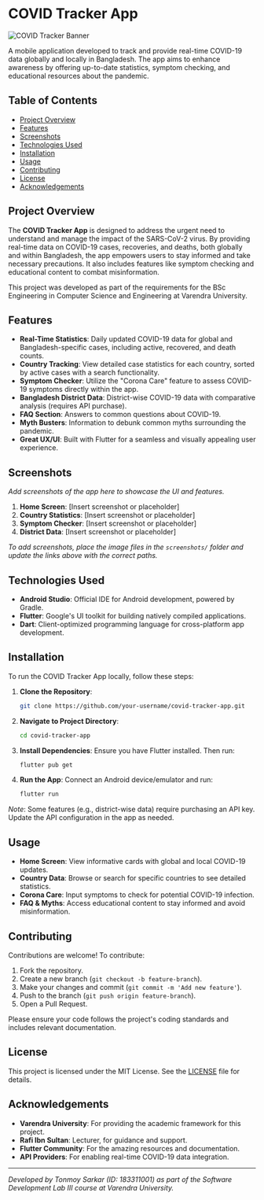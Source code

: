 # COVID Tracker App

![COVID Tracker Banner](https://via.placeholder.com/1200x300.png?text=COVID+Tracker+App)

A mobile application developed to track and provide real-time COVID-19 data globally and locally in Bangladesh. The app aims to enhance awareness by offering up-to-date statistics, symptom checking, and educational resources about the pandemic.

## Table of Contents
- [Project Overview](#project-overview)
- [Features](#features)
- [Screenshots](#screenshots)
- [Technologies Used](#technologies-used)
- [Installation](#installation)
- [Usage](#usage)
- [Contributing](#contributing)
- [License](#license)
- [Acknowledgements](#acknowledgements)

## Project Overview
The **COVID Tracker App** is designed to address the urgent need to understand and manage the impact of the SARS-CoV-2 virus. By providing real-time data on COVID-19 cases, recoveries, and deaths, both globally and within Bangladesh, the app empowers users to stay informed and take necessary precautions. It also includes features like symptom checking and educational content to combat misinformation.

This project was developed as part of the requirements for the BSc Engineering in Computer Science and Engineering at Varendra University.

## Features
- **Real-Time Statistics**: Daily updated COVID-19 data for global and Bangladesh-specific cases, including active, recovered, and death counts.
- **Country Tracking**: View detailed case statistics for each country, sorted by active cases with a search functionality.
- **Symptom Checker**: Utilize the "Corona Care" feature to assess COVID-19 symptoms directly within the app.
- **Bangladesh District Data**: District-wise COVID-19 data with comparative analysis (requires API purchase).
- **FAQ Section**: Answers to common questions about COVID-19.
- **Myth Busters**: Information to debunk common myths surrounding the pandemic.
- **Great UX/UI**: Built with Flutter for a seamless and visually appealing user experience.

## Screenshots
*Add screenshots of the app here to showcase the UI and features.*

1. **Home Screen**: [Insert screenshot or placeholder]
2. **Country Statistics**: [Insert screenshot or placeholder]
3. **Symptom Checker**: [Insert screenshot or placeholder]
4. **District Data**: [Insert screenshot or placeholder]

*To add screenshots, place the image files in the `screenshots/` folder and update the links above with the correct paths.*

## Technologies Used
- **Android Studio**: Official IDE for Android development, powered by Gradle.
- **Flutter**: Google's UI toolkit for building natively compiled applications.
- **Dart**: Client-optimized programming language for cross-platform app development.

## Installation
To run the COVID Tracker App locally, follow these steps:

1. **Clone the Repository**:
   ```bash
   git clone https://github.com/your-username/covid-tracker-app.git
   ```
2. **Navigate to Project Directory**:
   ```bash
   cd covid-tracker-app
   ```
3. **Install Dependencies**:
   Ensure you have Flutter installed. Then run:
   ```bash
   flutter pub get
   ```
4. **Run the App**:
   Connect an Android device/emulator and run:
   ```bash
   flutter run
   ```

*Note*: Some features (e.g., district-wise data) require purchasing an API key. Update the API configuration in the app as needed.

## Usage
- **Home Screen**: View informative cards with global and local COVID-19 updates.
- **Country Data**: Browse or search for specific countries to see detailed statistics.
- **Corona Care**: Input symptoms to check for potential COVID-19 infection.
- **FAQ & Myths**: Access educational content to stay informed and avoid misinformation.

## Contributing
Contributions are welcome! To contribute:
1. Fork the repository.
2. Create a new branch (`git checkout -b feature-branch`).
3. Make your changes and commit (`git commit -m 'Add new feature'`).
4. Push to the branch (`git push origin feature-branch`).
5. Open a Pull Request.

Please ensure your code follows the project's coding standards and includes relevant documentation.

## License
This project is licensed under the MIT License. See the [LICENSE](LICENSE) file for details.

## Acknowledgements
- **Varendra University**: For providing the academic framework for this project.
- **Rafi Ibn Sultan**: Lecturer, for guidance and support.
- **Flutter Community**: For the amazing resources and documentation.
- **API Providers**: For enabling real-time COVID-19 data integration.

---
*Developed by Tonmoy Sarkar (ID: 183311001) as part of the Software Development Lab III course at Varendra University.*